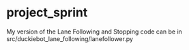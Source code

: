 # project_sprint

My version of the Lane Following and Stopping code can be in src/duckiebot_lane_following/lanefollower.py
